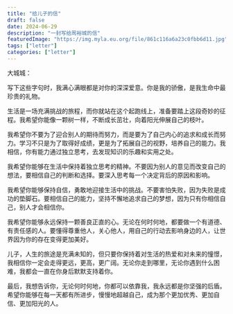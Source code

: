 ```yaml
---
title: "给儿子的信"
draft: false
date: 2024-06-29
description: "一封写给周裕城的信"
featuredImage: "https://img.myla.eu.org/file/861c116a6a23c0fbb6d11.jpg"
tags: ["letter"]
categories: ["letter"]
---
```


大城城：

写下这些字句时，我满心满眼都是对你的深深爱意。你是我的骄傲，是我生命中最珍贵的礼物。

生活是一场充满挑战的旅程，而你就站在这个起跑线上，准备要踏上这段奇妙的征程。我希望你能像一颗树一样，不断成长茁壮，向着阳光伸展自己的枝叶。

我希望你不要为了迎合别人的期待而努力，而是要为了自己内心的追求和成长而努力。学习不只是为了取得好成绩，更是为了拓展自己的视野，培养自己的能力。我相信，你有能力通过独立思考，去发现知识的乐趣和实用之处。

我希望你能够在生活中保持着独立思考的精神。不要因为别人的意见而改变自己的想法，要相信自己的判断和选择。要深入思考每一个决定背后的原因和影响。

我希望你能够保持自信，勇敢地迎接生活中的挑战。不要害怕失败，因为失败是成功的垫脚石。要相信自己的能力，坚持不懈地追求自己的梦想，因为只有你相信自己，别人才会相信你。

我希望你能够永远保持一颗善良正直的心。无论在何时何地，都要做一个有道德、有责任感的人。要懂得尊重他人，关心他人，用自己的行动去影响身边的人，让世界因为你的存在变得更加美好。

儿子，人生的旅途是充满未知的，但只要你保持着对生活的热爱和对未来的憧憬，我相信你一定会走得更远，更高，更广阔。无论你走到哪里，无论你遇到什么困难，我都会一直在你身后默默支持着你。

最后，我想告诉你，无论何时何地，你都可以依靠我，我永远都是你坚强的后盾。希望你能够在每一天都有所进步，慢慢地超越自己，成为那个更加优秀、更加自信、更加阳光的人。

